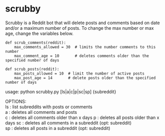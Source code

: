 # scrubby

Scrubby is a Reddit bot that will delete posts and comments  based on date and/or a maximum number of posts.
To change the max number or max age, change the variables below.

    def scrub_comments(reddit):
        max_comments_allowed = 30  # limits the number comments to this number
        max_comment_age = 10       # deletes comments older than the specified number of days

    def scrub_posts(reddit):
        max_posts_allowed = 10  # limit the number of active posts
        max_post_age = 14       # delete posts older than the specified number of days

usage: python scrubby.py [ls|a|c|p|sc|sp] {subreddit}
    
OPTIONS:  
 ls : list subreddits with posts or comments  
 a  : deletes all comments and posts  
 c  : deletes all comments older than x days
 p  : deletes all posts older than x days
 sc : deletes all comments in a subreddit (opt: subreddit)  
 sp : deletes all posts in a subreddit    (opt: subreddit)  
 
